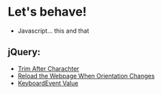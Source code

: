 # Let's behave!

* Javascript... this and that

## jQuery:
* [Trim After Charachter](trim-after-char.md)
* [Reload the Webpage When Orientation Changes](on-orientation-change.md)
* [KeyboardEvent Value](keyboard-event-value.md)